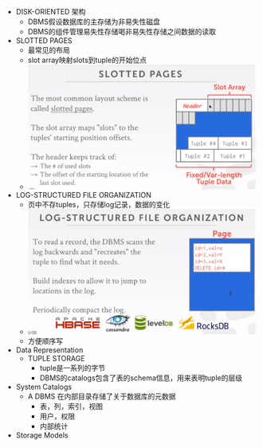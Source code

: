 - DISK-ORIENTED 架构
	- DBMS假设数据库的主存储为非易失性磁盘
	- DBMS的组件管理易失性存储喝非易失性存储之间数据的读取
- SLOTTED PAGES
	- 最常见的布局
	- slot array映射slots到tuple的开始位点
	- ![image.png](../assets/image_1673355619046_0.png)
- LOG-STRUCTURED FILE ORGANIZATION
	- 页中不存tuples，只存储log记录，数据的变化
	- ![image.png](../assets/image_1673355921907_0.png)
	- 方便顺序写
- Data Representation
	- TUPLE STORAGE
		- tuple是一系列的字节
		- DBMS的catalogs包含了表的schema信息，用来表明tuple的层级
- System Catalogs
	- A DBMS 在内部目录存储了关于数据库的元数据
		- 表，列，索引，视图
		- 用户，权限
		- 内部统计
- Storage Models
